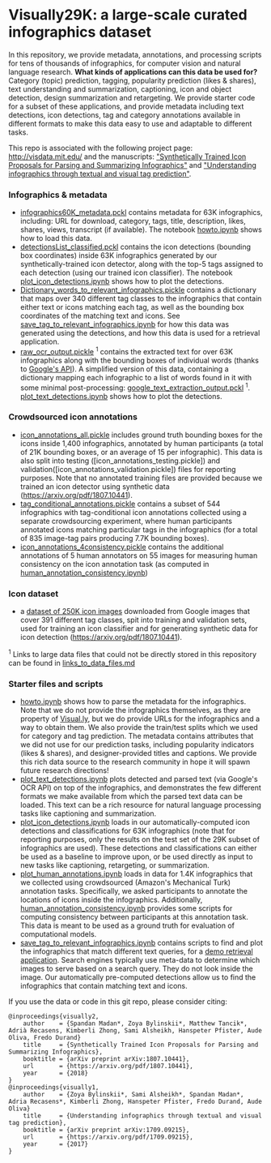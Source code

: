 # Visually29K: a large-scale curated infographics dataset

In this repository, we provide metadata, annotations, and processing scripts for tens of thousands of infographics, for computer vision and natural language research. **What kinds of applications can this data be used for?** Category (topic) prediction, tagging, popularity prediction (likes & shares), text understanding and summarization, captioning, icon and object detection, design summarization and retargeting. We provide starter code for a subset of these applications, and provide metadata including text detections, icon detections, tag and category annotations available in different formats to make this data easy to use and adaptable to different tasks.

This repo is associated with the following project page: http://visdata.mit.edu/ and the manuscripts: ["Synthetically Trained Icon Proposals for Parsing and Summarizing Infographics"](https://arxiv.org/pdf/1807.10441) and ["Understanding infographics through textual and visual tag prediction"](https://arxiv.org/pdf/1709.09215).

### Infographics & metadata ###

* [infographics60K_metadata.pckl](https://github.com/diviz-mit/visuallydata/blob/master/infographics60K_metadata.pckl) contains metadata for 63K infographics, including: URL for download, category, tags, title, description, likes, shares, views, transcript (if available). The notebook [howto.ipynb](https://github.com/cvzoya/visuallydata/blob/master/howto.ipynb) shows how to load this data.
* [detectionsList_classified.pckl](https://github.com/diviz-mit/visuallydata/blob/master/detectionsList_classified.pckl) contains the icon detections (bounding box coordinates) inside 63K infographics generated by our synthetically-trained icon detector, along with the top-5 tags assigned to each detection (using our trained icon classifier). The notebook [plot_icon_detections.ipynb](https://github.com/diviz-mit/visuallydata/blob/master/plot_icon_detections.ipynb) shows how to plot the detections.
* [Dictionary_words_to_relevant_infographics.pickle](https://github.com/diviz-mit/visuallydata/blob/master/Dictionary_words_to_relevant_infographics.pickle) contains a dictionary that maps over 340 different tag classes to the infographics that contain either text or icons matching each tag, as well as the bounding box coordinates of the matching text and icons. See [save_tag_to_relevant_infographics.ipynb](https://github.com/diviz-mit/visuallydata/blob/master/save_tag_to_relevant_infographics.ipynb) for how this data was generated using the detections, and how this data is used for a retrieval application.
* [raw_ocr_output.pickle](https://www.dropbox.com/s/49wwv7xuqr43m9k/raw_ocr_output.pickle?dl=0) <sup>1</sup> contains the extracted text for over 63K infographics along with the bounding boxes of individual words (thanks to [Google's API](https://cloud.google.com/vision/)). A simplified version of this data, containing a dictionary mapping each infographic to a list of words found in it with some minimal post-processing: [google_text_extraction_output.pckl](https://www.dropbox.com/s/emi1dar3yryytfc/google_text_extraction_output.pckl?dl=0) <sup>1</sup>. [plot_text_detections.ipynb](https://github.com/diviz-mit/visuallydata/blob/master/plot_text_detections.ipynb) shows how to plot the detections.

### Crowdsourced icon annotations ###

* [icon_annotations_all.pickle](https://github.com/diviz-mit/visuallydata/blob/master/icon_annotations_all.pickle) includes ground truth bounding boxes for the icons inside 1,400 infographics, annotated by human participants (a total of 21K bounding boxes, or an average of 15 per infographic). This data is also split into testing ([icon_annotations_testing.pickle]) and validation([icon_annotations_validation.pickle]) files for reporting purposes. Note that no annotated training files are provided because we trained an icon detector using synthetic data (https://arxiv.org/pdf/1807.10441). 
* [tag_conditional_annotations.pickle](https://github.com/diviz-mit/visuallydata/blob/master/tag_conditional_annotations.pickle) contains a subset of 544 infographics with tag-conditional icon annotations collected using a separate crowdsourcing experiment, where human participants annotated icons matching particular tags in the infographics (for a total of 835 image-tag pairs producing 7.7K bounding boxes).
* [icon_annotations_4consistency.pickle](https://github.com/diviz-mit/visuallydata/blob/master/icon_annotations_4consistency.pickle) contains the additional annotations of 5 human annotators on 55 images for measuring human consistency on the icon annotation task (as computed in [human_annotation_consistency.ipynb](https://github.com/diviz-mit/visuallydata/blob/master/human_annotation_consistency.ipynb))

### Icon dataset ###

* a [dataset of 250K icon images](https://github.com/diviz-mit/visuallydata/blob/master/links_to_data_files.md) downloaded from Google images that cover 391 different tag classes, spit into training and validation sets, used for training an icon classifier and for generating synthetic data for icon detection (https://arxiv.org/pdf/1807.10441).

<sup>1</sup> Links to large data files that could not be directly stored in this repository can be found in [links_to_data_files.md](links_to_data_files.md)

### Starter files and scripts ###

* [howto.ipynb](https://github.com/cvzoya/visuallydata/blob/master/howto.ipynb) shows how to parse the metadata for the infographics. Note that we do not provide the infographics themselves, as they are property of [Visual.ly](https://visual.ly/view), but we do provide URLs for the infographics and a way to obtain them. We also provide the train/test splits which we used for category and tag prediction. The metadata contains attributes that we did not use for our prediction tasks, including popularity indicators (likes & shares), and designer-provided titles and captions. We provide this rich data source to the research community in hope it will spawn future research directions!
* [plot_text_detections.ipynb](https://github.com/diviz-mit/visuallydata/blob/master/plot_text_detections.ipynb) plots detected and parsed text (via Google's OCR API) on top of the infographics, and demonstrates the few different formats we make available from which the parsed text data can be loaded. This text can be a rich resource for natural language processing tasks like captioning and summarization.
* [plot_icon_detections.ipynb](https://github.com/diviz-mit/visuallydata/blob/master/plot_icon_detections.ipynb) loads in our automatically-computed icon detections and classifications for 63K infographics (note that for reporting purposes, only the results on the test set of the 29K subset of infographics are used). These detections and classifications can either be used as a baseline to improve upon, or be used directly as input to new tasks like captioning, retargeting, or summarization.
* [plot_human_annotations.ipynb](https://github.com/diviz-mit/visuallydata/blob/master/plot_human_annotations.ipynb) loads in data for 1.4K infographics that we collected using crowdsourced (Amazon's Mechanical Turk) annotation tasks. Specifically, we asked participants to annotate the locations of icons inside the infographics. Additionally, [human_annotation_consistency.ipynb](https://github.com/diviz-mit/visuallydata/blob/master/human_annotation_consistency.ipynb) provides some scripts for computing consistency between participants at this annotation task. This data is meant to be used as a ground truth for evaluation of computational models.
* [save_tag_to_relevant_infographics.ipynb](https://github.com/diviz-mit/visuallydata/blob/master/save_tag_to_relevant_infographics.ipynb) contains scripts to find and plot the infographics that match different text queries, for a [demo retrieval application](http://visdata.mit.edu/explore.html). Search engines typically use meta-data to determine which images to serve based on a search query. They do not look inside the image. Our automatically pre-computed detections allow us to find the infographics that contain matching text and icons.

If you use the data or code in this git repo, please consider citing:
``` 
@inproceedings{visually2,
    author    = {Spandan Madan*, Zoya Bylinskii*, Matthew Tancik*, Adrià Recasens, Kimberli Zhong, Sami Alsheikh, Hanspeter Pfister, Aude Oliva, Fredo Durand}
    title     = {Synthetically Trained Icon Proposals for Parsing and Summarizing Infographics},
    booktitle = {arXiv preprint arXiv:1807.10441},
    url       = {https://arxiv.org/pdf/1807.10441},
    year      = {2018}
}
@inproceedings{visually1,
    author    = {Zoya Bylinskii*, Sami Alsheikh*, Spandan Madan*, Adria Recasens*, Kimberli Zhong, Hanspeter Pfister, Fredo Durand, Aude Oliva}
    title     = {Understanding infographics through textual and visual tag prediction},
    booktitle = {arXiv preprint arXiv:1709.09215},
    url       = {https://arxiv.org/pdf/1709.09215},
    year      = {2017}
}
```


